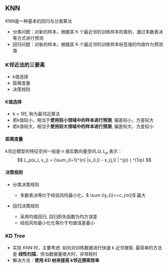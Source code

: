 ## KNN 
KNN是一种基本的回归与分类算法
- 分类问题：对新的样本，根据其 K 个最近邻的训练样本的类别，通过多数表决等方式进行预测 
- 回归问题：对新的样本，根据其 K 个最近邻的训练样本标签值的均值作为预测值  

### K邻近法的三要素 
- k值选择
- 距离度量
- 决策规则  

#### K值选择 
- k = 1时, 称为最邻近算法 
- 若k值较小，相当于**使用较小领域中的样本进行预测**, 偏差较小，方差较大
- 若k值较大，相当于**使用较大领域中的样本进行预测**, 偏差较大，方差较小 

#### 距离度量
k邻近模型的特征空间一般是 n 维实数向量空间,以 $L_p$ 表示：
$$
L_p(x_i, x_j) = (\sum_{l=1}^{n} |x_{i,l} - x_{j,l} | ^{p} ) ^{1/p} 
$$

#### 决策规则  
- 分类决策规则
    - 多数表决等价于经验风险最小化，$ \sum I(y_{i}==c_{m})$ 最大

- 回归决策规则  
    - 采用均值回归, 回归损失函数为均方误差 
    - 经验风险最小化化等价于均值误差最小 

### KD Tree 
- 实现 KNN 时，主要考虑: 如何对训练数据进行快速 $k$ 近邻搜索. 最简单的方法是 **线性扫描**，但当数据量很大时，非常耗时
- 解决方法：**使用 KD 树来提高 k邻近搜索效率**  


